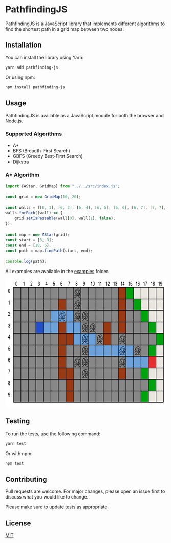 # PathfindingJS

PathfindingJS is a JavaScript library that implements different algorithms to find the shortest path in a grid map between two nodes.

## Installation

You can install the library using Yarn:

```sh
yarn add pathfinding-js
```

Or using npm:

```sh
npm install pathfinding-js
```

## Usage

PathfindingJS is available as a JavaScript module for both the browser and Node.js.

### Supported Algorithms

* A*
* BFS (Breadth-First Search)
* GBFS (Greedy Best-First Search)
* Dijkstra

### A* Algorithm

```javascript
import {AStar, GridMap} from "../../src/index.js";

const grid = new GridMap(10, 20);

const walls = [[6, 1], [6, 3], [6, 4], [6, 5], [6, 6], [6, 7], [7, 7], [7, 4], [7, 8], [7, 9], [12, 3], [12, 4], [14, 0], [14, 1], [14, 2], [14, 3], [14, 7]];
walls.forEach((wall) => {
    grid.setIsPassable(wall[0], wall[1], false);
});

const map = new AStar(grid);
const start = [3, 3];
const end = [18, 6];
const path = map.findPath(start, end);

console.log(path);
```

All examples are available in the [examples](../master/examples/) folder.

<img width="773" height="402" src="examples/scr_01.png" alt="styling example">

## Testing

To run the tests, use the following command:

```sh
yarn test
```

Or with npm:

```sh
npm test
```

## Contributing
Pull requests are welcome. For major changes, please open an issue first to discuss what you would like to change.

Please make sure to update tests as appropriate.

## License
[MIT](LICENSE.md)